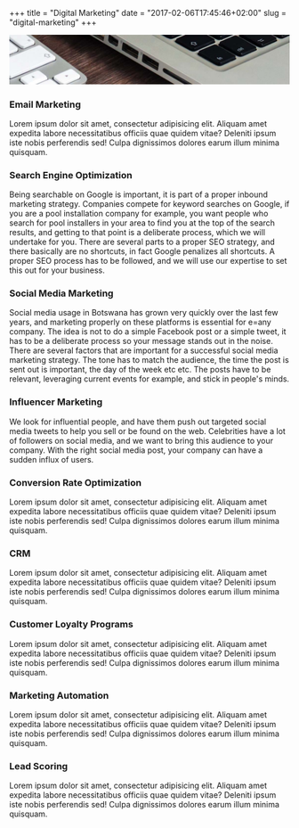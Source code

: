 +++
title = "Digital Marketing"
date = "2017-02-06T17:45:46+02:00"
slug = "digital-marketing"
+++

<p class='service-img' markdown='1'>
<img src="/img/banners/banner-1.jpg" alt="Web and Mobile">
</p>


### Email Marketing
Lorem ipsum dolor sit amet, consectetur adipisicing elit. Aliquam amet expedita labore necessitatibus officiis quae quidem vitae? Deleniti ipsum iste nobis perferendis sed! Culpa dignissimos dolores earum illum minima quisquam.

### Search Engine Optimization
Being searchable on Google is important, it is part of a proper inbound marketing strategy. Companies compete for keyword searches on Google, if you are a pool installation company for example, you want
people who search for pool installers in your area to find you at the top of the search results, and getting to that point is
a deliberate process, which we will undertake for you. There are several parts to a proper SEO strategy, and there basically are no shortcuts, in fact Google penalizes all shortcuts. A proper SEO process has to be followed,
and we will use our expertise to set this out for your business.

### Social Media Marketing
Social media usage in Botswana has grown very quickly over the last few years, and marketing properly on these platforms is essential for e=any company.
The idea is not to do a simple Facebook post or a simple tweet, it has to be a deliberate process so your message stands out in the noise. There are several factors that are important
for a successful social media marketing strategy. The tone has to match the audience, the time the post is sent out is important, the day of the week etc etc. The posts have to be relevant, leveraging current events for example, and stick in people's
minds.

### Influencer Marketing
We look for influential people, and have them push out targeted social media tweets to help you sell or be found on the
web. Celebrities have a lot of followers on social media, and we want to bring this audience to your company. With the right social media post, your company can have a sudden influx of users.

### Conversion Rate Optimization
Lorem ipsum dolor sit amet, consectetur adipisicing elit. Aliquam amet expedita labore necessitatibus officiis quae quidem vitae? Deleniti ipsum iste nobis perferendis sed! Culpa dignissimos dolores earum illum minima quisquam.

### CRM
Lorem ipsum dolor sit amet, consectetur adipisicing elit. Aliquam amet expedita labore necessitatibus officiis quae quidem vitae? Deleniti ipsum iste nobis perferendis sed! Culpa dignissimos dolores earum illum minima quisquam.

### Customer Loyalty Programs
Lorem ipsum dolor sit amet, consectetur adipisicing elit. Aliquam amet expedita labore necessitatibus officiis quae quidem vitae? Deleniti ipsum iste nobis perferendis sed! Culpa dignissimos dolores earum illum minima quisquam.

### Marketing Automation
Lorem ipsum dolor sit amet, consectetur adipisicing elit. Aliquam amet expedita labore necessitatibus officiis quae quidem vitae? Deleniti ipsum iste nobis perferendis sed! Culpa dignissimos dolores earum illum minima quisquam.

### Lead Scoring
Lorem ipsum dolor sit amet, consectetur adipisicing elit. Aliquam amet expedita labore necessitatibus officiis quae quidem vitae? Deleniti ipsum iste nobis perferendis sed! Culpa dignissimos dolores earum illum minima quisquam.


